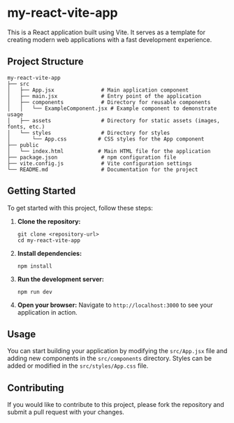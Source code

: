 # my-react-vite-app

This is a React application built using Vite. It serves as a template for creating modern web applications with a fast development experience.

## Project Structure

```
my-react-vite-app
├── src
│   ├── App.jsx               # Main application component
│   ├── main.jsx              # Entry point of the application
│   ├── components            # Directory for reusable components
│   │   └── ExampleComponent.jsx # Example component to demonstrate usage
│   ├── assets                # Directory for static assets (images, fonts, etc.)
│   └── styles                # Directory for styles
│       └── App.css          # CSS styles for the App component
├── public
│   └── index.html           # Main HTML file for the application
├── package.json              # npm configuration file
├── vite.config.js            # Vite configuration settings
└── README.md                 # Documentation for the project
```

## Getting Started

To get started with this project, follow these steps:

1. **Clone the repository:**
   ```
   git clone <repository-url>
   cd my-react-vite-app
   ```

2. **Install dependencies:**
   ```
   npm install
   ```

3. **Run the development server:**
   ```
   npm run dev
   ```

4. **Open your browser:**
   Navigate to `http://localhost:3000` to see your application in action.

## Usage

You can start building your application by modifying the `src/App.jsx` file and adding new components in the `src/components` directory. Styles can be added or modified in the `src/styles/App.css` file.

## Contributing

If you would like to contribute to this project, please fork the repository and submit a pull request with your changes.